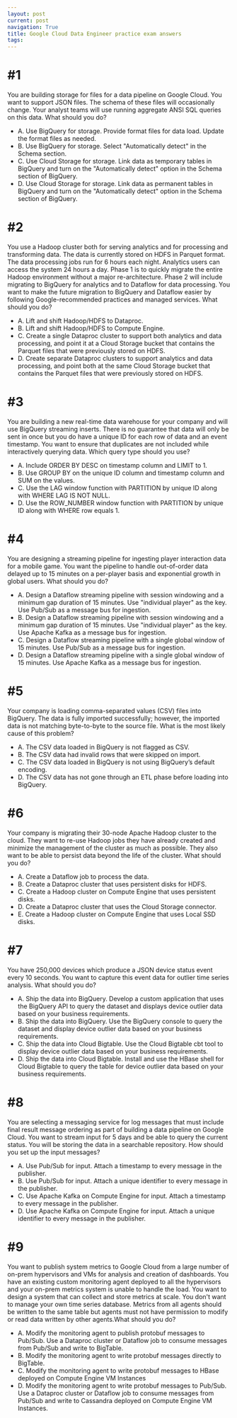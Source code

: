 ```yaml
---
layout: post
current: post
navigation: True
title: Google Cloud Data Engineer practice exam answers
tags:
---
```


# #1

You are building storage for files for a data pipeline on Google Cloud. You want to support JSON files. The schema of these files will occasionally change. Your analyst teams will use running aggregate ANSI SQL queries on this data. What should you do?

- A. Use BigQuery for storage. Provide format files for data load. Update the format files as needed.
- B. Use BigQuery for storage. Select "Automatically detect" in the Schema section.
- C. Use Cloud Storage for storage. Link data as temporary tables in BigQuery and turn on the "Automatically detect" option in the Schema section of BigQuery.
- D. Use Cloud Storage for storage. Link data as permanent tables in BigQuery and turn on the "Automatically detect" option in the Schema section of BigQuery.

# #2

You use a Hadoop cluster both for serving analytics and for processing and transforming data. The data is currently stored on HDFS in Parquet format. The data processing jobs run for 6 hours each night. Analytics users can access the system 24 hours a day. Phase 1 is to quickly migrate the entire Hadoop environment without a major re-architecture. Phase 2 will include migrating to BigQuery for analytics and to Dataflow for data processing. You want to make the future migration to BigQuery and Dataflow easier by following Google-recommended practices and managed services. What should you do?

- A. Lift and shift Hadoop/HDFS to Dataproc.
- B. Lift and shift Hadoop/HDFS to Compute Engine.
- C. Create a single Dataproc cluster to support both analytics and data processing, and point it at a Cloud Storage bucket that contains the Parquet files that were previously stored on HDFS.
- D. Create separate Dataproc clusters to support analytics and data processing, and point both at the same Cloud Storage bucket that contains the Parquet files that were previously stored on HDFS.

# #3

You are building a new real-time data warehouse for your company and will use BigQuery streaming inserts. There is no guarantee that data will only be sent in once but you do have a unique ID for each row of data and an event timestamp. You want to ensure that duplicates are not included while interactively querying data. Which query type should you use?

- A. Include ORDER BY DESC on timestamp column and LIMIT to 1.
- B. Use GROUP BY on the unique ID column and timestamp column and SUM on the values.
- C. Use the LAG window function with PARTITION by unique ID along with WHERE LAG IS NOT NULL.
- D. Use the ROW_NUMBER window function with PARTITION by unique ID along with WHERE row equals 1.

# #4

You are designing a streaming pipeline for ingesting player interaction data for a mobile game. You want the pipeline to handle out-of-order data delayed up to 15 minutes on a per-player basis and exponential growth in global users. What should you do?

- A. Design a Dataflow streaming pipeline with session windowing and a minimum gap duration of 15 minutes. Use "individual player" as the key. Use Pub/Sub as a message bus for ingestion.
- B. Design a Dataflow streaming pipeline with session windowing and a minimum gap duration of 15 minutes. Use "individual player" as the key. Use Apache Kafka as a message bus for ingestion.
- C. Design a Dataflow streaming pipeline with a single global window of 15 minutes. Use Pub/Sub as a message bus for ingestion.
- D. Design a Dataflow streaming pipeline with a single global window of 15 minutes. Use Apache Kafka as a message bus for ingestion.

# #5

Your company is loading comma-separated values (CSV) files into BigQuery. The data is fully imported successfully; however, the imported data is not matching byte-to-byte to the source file. What is the most likely cause of this problem?

- A. The CSV data loaded in BigQuery is not flagged as CSV.
- B. The CSV data had invalid rows that were skipped on import.
- C. The CSV data loaded in BigQuery is not using BigQuery’s default encoding.
- D. The CSV data has not gone through an ETL phase before loading into BigQuery.

# #6

Your company is migrating their 30-node Apache Hadoop cluster to the cloud. They want to re-use Hadoop jobs they have already created and minimize the management of the cluster as much as possible. They also want to be able to persist data beyond the life of the cluster. What should you do?

- A. Create a Dataflow job to process the data.
- B. Create a Dataproc cluster that uses persistent disks for HDFS.
- C. Create a Hadoop cluster on Compute Engine that uses persistent disks.
- D. Create a Dataproc cluster that uses the Cloud Storage connector.
- E. Create a Hadoop cluster on Compute Engine that uses Local SSD disks.

# #7

You have 250,000 devices which produce a JSON device status event every 10 seconds. You want to capture this event data for outlier time series analysis. What should you do?

- A. Ship the data into BigQuery. Develop a custom application that uses the BigQuery API to query the dataset and displays device outlier data based on your business requirements.
- B. Ship the data into BigQuery. Use the BigQuery console to query the dataset and display device outlier data based on your business requirements.
- C. Ship the data into Cloud Bigtable. Use the Cloud Bigtable cbt tool to display device outlier data based on your business requirements.
- D. Ship the data into Cloud Bigtable. Install and use the HBase shell for Cloud Bigtable to query the table for device outlier data based on your business requirements.

# #8

You are selecting a messaging service for log messages that must include final result message ordering as part of building a data pipeline on Google Cloud. You want to stream input for 5 days and be able to query the current status. You will be storing the data in a searchable repository. How should you set up the input messages?

- A. Use Pub/Sub for input. Attach a timestamp to every message in the publisher.
- B. Use Pub/Sub for input. Attach a unique identifier to every message in the publisher.
- C. Use Apache Kafka on Compute Engine for input. Attach a timestamp to every message in the publisher.
- D. Use Apache Kafka on Compute Engine for input. Attach a unique identifier to every message in the publisher.

# #9

You want to publish system metrics to Google Cloud from a large number of on-prem hypervisors and VMs for analysis and creation of dashboards. You have an existing custom monitoring agent deployed to all the hypervisors and your on-prem metrics system is unable to handle the load. You want to design a system that can collect and store metrics at scale. You don't want to manage your own time series database. Metrics from all agents should be written to the same table but agents must not have permission to modify or read data written by other agents.What should you do?

- A. Modify the monitoring agent to publish protobuf messages to Pub/Sub. Use a Dataproc cluster or Dataflow job to consume messages from Pub/Sub and write to BigTable.
- B. Modify the monitoring agent to write protobuf messages directly to BigTable.
- C. Modify the monitoring agent to write protobuf messages to HBase deployed on Compute Engine VM Instances
- D. Modify the monitoring agent to write protobuf messages to Pub/Sub. Use a Dataproc cluster or Dataflow job to consume messages from Pub/Sub and write to Cassandra deployed on Compute Engine VM Instances.